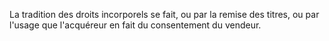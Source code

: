   
 La tradition des droits incorporels se fait, ou par la remise des titres, ou par l'usage que l'acquéreur en fait du consentement du vendeur.  

  
